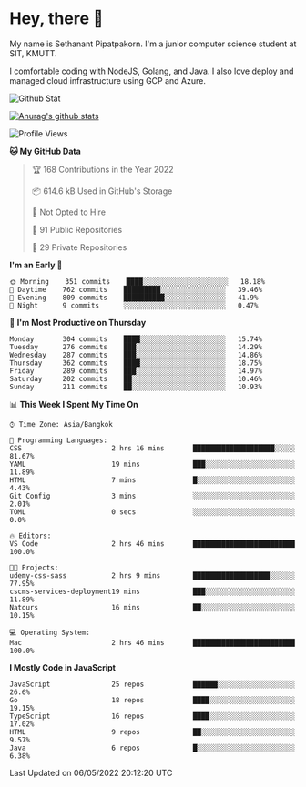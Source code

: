 # Hey, there 🙌
My name is Sethanant Pipatpakorn. I'm a junior computer science student at SIT, KMUTT.

I comfortable coding with NodeJS, Golang, and Java. I also love deploy and managed cloud infrastructure using GCP and Azure.

![Github Stat](https://github-profile-summary-cards.vercel.app/api/cards/profile-details?username=thetkpark&theme=dracula)

[![Anurag's github stats](https://github-readme-stats.vercel.app/api?username=thetkpark&count_private=true&show_icons=true&theme=tokyonight)](https://github.com/anuraghazra/github-readme-stats)

<!--START_SECTION:waka-->
![Profile Views](http://img.shields.io/badge/Profile%20Views-1-blue)

**🐱 My GitHub Data** 

> 🏆 168 Contributions in the Year 2022
 > 
> 📦 614.6 kB Used in GitHub's Storage 
 > 
> 🚫 Not Opted to Hire
 > 
> 📜 91 Public Repositories 
 > 
> 🔑 29 Private Repositories  
 > 
**I'm an Early 🐤** 

```text
🌞 Morning    351 commits    ████░░░░░░░░░░░░░░░░░░░░░   18.18% 
🌆 Daytime    762 commits    █████████░░░░░░░░░░░░░░░░   39.46% 
🌃 Evening    809 commits    ██████████░░░░░░░░░░░░░░░   41.9% 
🌙 Night      9 commits      ░░░░░░░░░░░░░░░░░░░░░░░░░   0.47%

```
📅 **I'm Most Productive on Thursday** 

```text
Monday       304 commits    ████░░░░░░░░░░░░░░░░░░░░░   15.74% 
Tuesday      276 commits    ███░░░░░░░░░░░░░░░░░░░░░░   14.29% 
Wednesday    287 commits    ███░░░░░░░░░░░░░░░░░░░░░░   14.86% 
Thursday     362 commits    ████░░░░░░░░░░░░░░░░░░░░░   18.75% 
Friday       289 commits    ███░░░░░░░░░░░░░░░░░░░░░░   14.97% 
Saturday     202 commits    ██░░░░░░░░░░░░░░░░░░░░░░░   10.46% 
Sunday       211 commits    ██░░░░░░░░░░░░░░░░░░░░░░░   10.93%

```


📊 **This Week I Spent My Time On** 

```text
⌚︎ Time Zone: Asia/Bangkok

💬 Programming Languages: 
CSS                      2 hrs 16 mins       ████████████████████░░░░░   81.67% 
YAML                     19 mins             ███░░░░░░░░░░░░░░░░░░░░░░   11.89% 
HTML                     7 mins              █░░░░░░░░░░░░░░░░░░░░░░░░   4.43% 
Git Config               3 mins              ░░░░░░░░░░░░░░░░░░░░░░░░░   2.01% 
TOML                     0 secs              ░░░░░░░░░░░░░░░░░░░░░░░░░   0.0%

🔥 Editors: 
VS Code                  2 hrs 46 mins       █████████████████████████   100.0%

🐱‍💻 Projects: 
udemy-css-sass           2 hrs 9 mins        ███████████████████░░░░░░   77.95% 
cscms-services-deployment19 mins             ███░░░░░░░░░░░░░░░░░░░░░░   11.89% 
Natours                  16 mins             ██░░░░░░░░░░░░░░░░░░░░░░░   10.15%

💻 Operating System: 
Mac                      2 hrs 46 mins       █████████████████████████   100.0%

```

**I Mostly Code in JavaScript** 

```text
JavaScript               25 repos            ██████░░░░░░░░░░░░░░░░░░░   26.6% 
Go                       18 repos            ████░░░░░░░░░░░░░░░░░░░░░   19.15% 
TypeScript               16 repos            ████░░░░░░░░░░░░░░░░░░░░░   17.02% 
HTML                     9 repos             ██░░░░░░░░░░░░░░░░░░░░░░░   9.57% 
Java                     6 repos             █░░░░░░░░░░░░░░░░░░░░░░░░   6.38%

```



 Last Updated on 06/05/2022 20:12:20 UTC
<!--END_SECTION:waka-->
